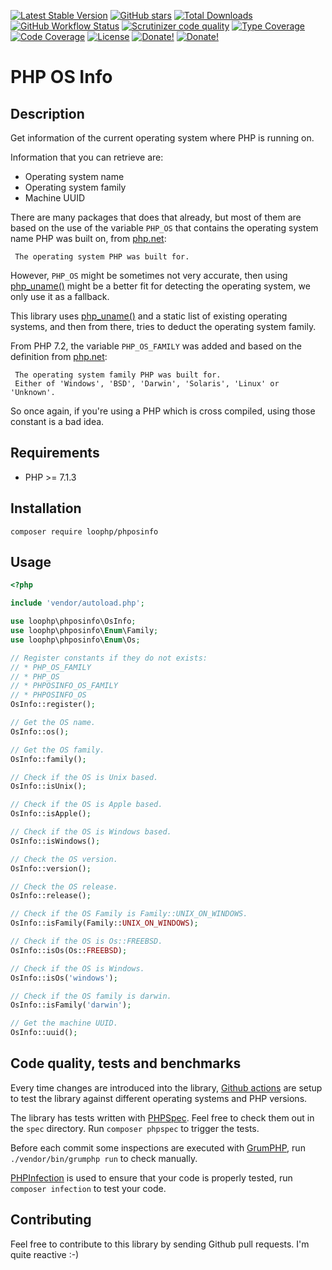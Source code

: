 [![Latest Stable Version][latest stable version]][packagist]
 [![GitHub stars][github stars]][packagist]
 [![Total Downloads][total downloads]][packagist]
 [![GitHub Workflow Status][github workflow status]][github actions]
 [![Scrutinizer code quality][code quality]][scrutinizer code quality]
 [![Type Coverage][type coverage]][sheperd type coverage]
 [![Code Coverage][code coverage]][scrutinizer code quality]
 [![License][license]][packagist]
 [![Donate!][donate github]][github sponsor]
 [![Donate!][donate paypal]][paypal sponsor]

# PHP OS Info

## Description

Get information of the current operating system where PHP is running on.

Information that you can retrieve are:

* Operating system name
* Operating system family
* Machine UUID

There are many packages that does that already, but most of them are based on
the use of the variable `PHP_OS` that contains the operating system name PHP was
built on, from [php.net](https://www.php.net/manual/en/reserved.constants.php):

     The operating system PHP was built for.

However, `PHP_OS` might be sometimes not very accurate, then using
[php_uname()](https://php.net/php_uname) might be a better fit for detecting the
operating system, we only use it as a fallback.

This library uses [php_uname()](https://php.net/php_uname) and a static list of
existing operating systems, and then from there, tries to deduct the operating
system family.

From PHP 7.2, the variable `PHP_OS_FAMILY` was added and based on the definition
from [php.net](https://www.php.net/manual/en/reserved.constants.php):

     The operating system family PHP was built for.
     Either of 'Windows', 'BSD', 'Darwin', 'Solaris', 'Linux' or 'Unknown'.

So once again, if you're using a PHP which is cross compiled, using those
constant is a bad idea.

## Requirements

* PHP >= 7.1.3

## Installation

```composer require loophp/phposinfo```

## Usage

```php
<?php

include 'vendor/autoload.php';

use loophp\phposinfo\OsInfo;
use loophp\phposinfo\Enum\Family;
use loophp\phposinfo\Enum\Os;

// Register constants if they do not exists:
// * PHP_OS_FAMILY
// * PHP_OS
// * PHPOSINFO_OS_FAMILY
// * PHPOSINFO_OS
OsInfo::register();

// Get the OS name.
OsInfo::os();

// Get the OS family.
OsInfo::family();

// Check if the OS is Unix based.
OsInfo::isUnix();

// Check if the OS is Apple based.
OsInfo::isApple();

// Check if the OS is Windows based.
OsInfo::isWindows();

// Check the OS version.
OsInfo::version();

// Check the OS release.
OsInfo::release();

// Check if the OS Family is Family::UNIX_ON_WINDOWS.
OsInfo::isFamily(Family::UNIX_ON_WINDOWS);

// Check if the OS is Os::FREEBSD.
OsInfo::isOs(Os::FREEBSD);

// Check if the OS is Windows.
OsInfo::isOs('windows');

// Check if the OS family is darwin.
OsInfo::isFamily('darwin');

// Get the machine UUID.
OsInfo::uuid();
```

## Code quality, tests and benchmarks

Every time changes are introduced into the library, [Github actions](https://github.com/loophp/phposinfo/actions) are setup
to test the library against different operating systems and PHP versions.

The library has tests written with [PHPSpec](http://www.phpspec.net/).
Feel free to check them out in the `spec` directory. Run `composer phpspec` to trigger the tests.

Before each commit some inspections are executed with [GrumPHP](https://github.com/phpro/grumphp), run `./vendor/bin/grumphp run` to check manually.

[PHPInfection](https://github.com/infection/infection) is used to ensure that your code is properly tested, run `composer infection` to test your code.

## Contributing

Feel free to contribute to this library by sending Github pull requests. I'm quite reactive :-)

[packagist]: https://packagist.org/packages/loophp/phposinfo
[latest stable version]: https://img.shields.io/packagist/v/loophp/phposinfo.svg?style=flat-square
[github stars]: https://img.shields.io/github/stars/loophp/phposinfo.svg?style=flat-square
[total downloads]: https://img.shields.io/packagist/dt/loophp/phposinfo.svg?style=flat-square
[github workflow status]: https://img.shields.io/github/workflow/status/loophp/phposinfo/Continuous%20Integration?style=flat-square
[code quality]: https://img.shields.io/scrutinizer/quality/g/loophp/phposinfo/master.svg?style=flat-square
[scrutinizer code quality]: https://scrutinizer-ci.com/g/loophp/phposinfo/?branch=master
[type coverage]: https://img.shields.io/badge/dynamic/json?style=flat-square&color=color&label=Type%20coverage&query=message&url=https%3A%2F%2Fshepherd.dev%2Fgithub%2Floophp%2Fphposinfo%2Fcoverage
[sheperd type coverage]: https://shepherd.dev/github/loophp/phposinfo
[code coverage]: https://img.shields.io/scrutinizer/coverage/g/loophp/phposinfo/master.svg?style=flat-square
[license]: https://img.shields.io/packagist/l/loophp/phposinfo.svg?style=flat-square
[github actions]: https://github.com/loophp/phposinfo/actions
[donate github]: https://img.shields.io/badge/Sponsor-Github-brightgreen.svg?style=flat-square
[donate paypal]: https://img.shields.io/badge/Sponsor-Paypal-brightgreen.svg?style=flat-square
[github sponsor]: https://github.com/sponsors/drupol
[paypal sponsor]: https://www.paypal.me/drupol
